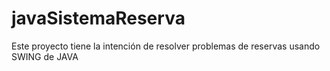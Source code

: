 # javaSistemaReserva
Este proyecto tiene la intención de resolver problemas de reservas usando SWING de JAVA
